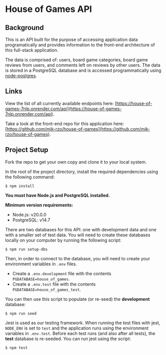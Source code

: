 # House of Games API

## Background

This is an API built for the purpose of accessing application data programatically and provides information to the front-end architecture of this full-stack application. 

The data is comprised of: users, board game categories, board game reviews from users, and comments left on reviews by other users. The data is stored in a PostgreSQL database and is accessed programmatically using  [node-postgres](https://node-postgres.com/).

## Links

View the list of all currently available endpoints here: [https://house-of-games-7nlp.onrender.com/api](https://house-of-games-7nlp.onrender.com/api).

Take a look at the front-end repo for this application here: [https://github.com/mik-rzo/house-of-games](https://github.com/mik-rzo/house-of-games).

## Project Setup

Fork the repo to get your own copy and clone it to your local system.

In the root of the project directory, install the required dependencies using the following command:

```
$ npm install
```

**You must have Node.js and PostgreSQL installed.**

**Minimum version requirements:**

* Node.js: v20.0.0
* PostgreSQL: v14.7

There are two databases for this API: one with development data and one with a smaller set of test data. You will need to create these databases locally on your computer by running the following script:

```
$ npm run setup-dbs
```

Then, in order to connect to the database, you will need to create your environment variables in `.env` files.
* Create a `.env.development` file with the contents `PGDATABASE=house_of_games`.
* Create a `.env.test` file with the contents `PGDATABASE=house_of_games_test`.

You can then use this script to populate (or re-seed) the **development** database:

```
$ npm run seed
```

Jest is used as our testing framework. When running the test files with jest, `NODE_ENV` is set to `test` and the application runs using the environment variables in `.env.test`. Before each test runs (and also after all tests), the **test** database is re-seeded. You can run jest using the script:

```
$ npm test
```